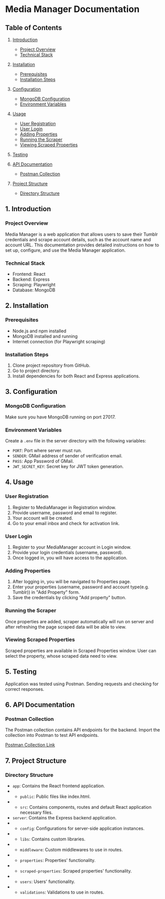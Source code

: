 # Media Manager Documentation

## Table of Contents

1. [Introduction](#1-introduction)
    - [Project Overview](#project-overview)
    - [Technical Stack](#technical-stack)

2. [Installation](#2-installation)
    - [Prerequisites](#prerequisites)
    - [Installation Steps](#installation-steps)

3. [Configuration](#3-configuration)
    - [MongoDB Configuration](#mongodb-configuration)
    - [Environment Variables](#environment-variables)

4. [Usage](#4-usage)
    - [User Registration](#user-registration)
    - [User Login](#user-login)
    - [Adding Properties](#adding-properties)
    - [Running the Scraper](#running-the-scraper)
    - [Viewing Scraped Properties](#viewing-scraped-properties)

5. [Testing](#5-testing)

6. [API Documentation](#6-api-documentation)
    - [Postman Collection](#postman-collection)

7. [Project Structure](#7-project-structure)
    - [Directory Structure](#directory-structure)


## 1. Introduction

### Project Overview

Media Manager is a web application that allows users to save their Tumblr credentials and scrape account details, such as the account name and account URL. This documentation provides detailed instructions on how to set up, configure, and use the Media Manager application.

### Technical Stack

- Frontend: React
- Backend: Express
- Scraping: Playwright
- Database: MongoDB

## 2. Installation

### Prerequisites

- Node.js and npm installed
- MongoDB installed and running
- Internet connection (for Playwright scraping)

### Installation Steps

1. Clone project repository from GitHub.
2. Go to project directory.
3. Install dependencies for both React and Express applications.

## 3. Configuration
### MongoDB Configuration
Make sure you have MongoDB running on port 27017.

### Environment Variables

Create a `.env` file in the server directory with the following variables:

- `PORT`: Port where server must run.
-  `SENDER`: GMail address of sender of verification email.
-  `PASS`: App Password of GMail.
-  `JWT_SECRET_KEY`: Secret key for JWT token generation.

## 4. Usage

### User Registration

1. Register to MediaManager in Registration window.
2. Provide username, password and email to register.
3. Your account will be created.
4. Go to your email inbox and check for activation link.

### User Login

1. Register to your MediaManager account in Login window.
2. Provide your login credentials (username, password).
3. Once logged in, you will have access to the application.

### Adding Properties

1. After logging in, you will be navigated to Properties page.
2. Enter your properties (username, password and account type(e.g. Tumblr)) in "Add Property" form.
3. Save the credentials by clicking "Add property" button.

### Running the Scraper

Once properties are added, scraper automatically will run on server and after refreshing the page scraped data will
be able to view.

### Viewing Scraped Properties

Scraped properties are available in Scraped Properties window. User can select the property, whose scraped data need to view.

## 5. Testing
Application was tested using Postman. Sending requests and checking for correct responses.

## 6. API Documentation

### Postman Collection

The Postman collection contains API endpoints for the backend. Import the collection into Postman to test API endpoints.

[Postman Collection Link](https://martian-station-600895.postman.co/workspace/New-Team-Workspace~bfa80e8d-aa3e-45e5-b70f-97cc4ef70363/collection/29734070-7a8e72fd-4b07-43ab-8c89-01d60301205c?action=share&creator=29734070)

## 7. Project Structure

### Directory Structure

- `app`: Contains the React frontend application.
- - `public`: Public files like index.html.
- - `src`: Contains components, routes and default React application necessary files.
- `server`: Contains the Express backend application.
- - `config`: Configurations for server-side application instances.
- - `libs`: Contains custom libraries.
- - `middleware`: Custom middlewares to use in routes.
- - `properties`: Properties' functionality.
- - `scraped-properties`: Scraped properties' functionality.
- - `users`: Users' functionality.
- - `validations`: Validations to use in routes.
